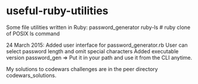 # useful-ruby-utilities

Some file utilities written in Ruby:
password_generator
ruby-ls # ruby clone of POSIX ls command

24 March 2015:
  Added user interface for password_generator.rb
  User can select password length and omit special characters
  Added executable version password_gen => Put it in your path and use it from the CLI anytime.
 
My solutions to codewars challenges are in the peer directory codewars_solutions.